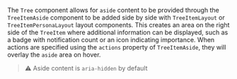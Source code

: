 The `Tree` component allows for `aside` content to be provided through the `TreeItemAside` component to be added side by side with `TreeItemLayout` or `TreeItemPersonaLayout` layout components. This creates an area on the right side of the `TreeItem` where additional information can be displayed, such as a badge with notification count or an icon indicating importance. When actions are specified using the `actions` property of `TreeItemAside`, they will overlay the `aside` area on hover.

> ⚠️ Aside content is `aria-hidden` by default
